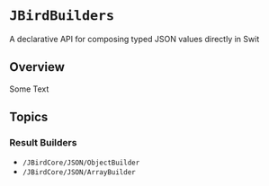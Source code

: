 # ``JBirdBuilders``

A declarative API for composing typed JSON values directly in Swit

## Overview

Some Text

## Topics

### Result Builders

- ``/JBirdCore/JSON/ObjectBuilder``
- ``/JBirdCore/JSON/ArrayBuilder``
